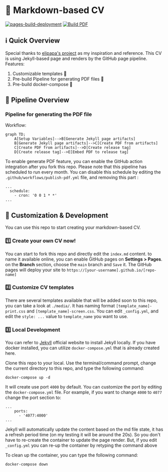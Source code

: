 # 📄 Markdown-based CV

[![pages-build-deployment](https://github.com/doctor500/cv/actions/workflows/pages/pages-build-deployment/badge.svg)](https://github.com/doctor500/cv/actions/workflows/pages/pages-build-deployment)
[![Build PDF](https://github.com/doctor500/cv/actions/workflows/publish-pdf.yml/badge.svg)](https://github.com/doctor500/cv/actions/workflows/publish-pdf.yml)

## ℹ️ Quick Overview
Special thanks to [elipapa's project](https://github.com/elipapa/markdown-cv) as my inspiration and reference. This CV is using Jekyll-based page and renders by the GitHub page pipeline. Features:
1. Customizable templates 🎨
2. Pre-build Pipeline for generating PDF files 📄
3. Pre-build docker-compose 🐳

## 🤖 Pipeline Overview

### Pipeline for generating the PDF file
Workflow:
```mermaid
graph TD;
    A[Setup Variables]-->B[Generate Jekyll page artifacts]
    B[Generate Jekyll page artifacts]-->C[Create PDF from artifacts]
    C[Create PDF from artifacts]-->D[Create release tag]
    D[Create release tag]-->E[Embed PDF to release tag]
```
To enable generate PDF feature, you can enable the GitHub action integration after you fork this repo. Please note that this pipeline has scheduled to run every month. You can disable this schedule by editing the `.github/workflows/publish-pdf.yml` file, and removing this part :
```
...
  schedule:
    - cron: '0 0 1 * *'
...
```

## 🎨 Customization & Development

You can use this repo to start creating your markdown-based CV.
### 1️⃣ Create your own CV now!
You can start to fork this repo and directly edit the `index.md` content. to name it available online, you can enable GitHub pages on **Settings > Pages**. on the **Branch** section, choose the `main` branch and `Save` it. The GitHub pages will deploy your site to `https://[your-username].github.io/[repo-name]`

### 2️⃣ Customize CV templates
There are several templates available that will be added soon to this repo, you can take a look at `./media/`.
It has naming format `[template_name]-print.css` and `[template_name]-screen.css`. You can edit `_config.yml`, and edit the `style: ...` value to `template_name` you want to use.

### 3️⃣ Local Development
You can refer to [Jekyll](https://jekyllrb.com/) official website to install Jekyll locally. If you have docker installed, you can utilize `docker-compose.yml` that is already created here.


Clone this repo to your local. Use the terminal/command prompt, change the current directory to this repo, and type the following command:
```
docker-compose up -d
```

It will create use port `4000` by default. You can customize the port by editing the `docker-compose.yml` file. For example, if you want to change `4000` to `4077` change the port section to:
```
...
    ports:
      - '4077:4000'
...
```
Jekyll will automatically update the content based on the md file state, it has a refresh period time (on my testing it will be around the 20s). So you don't have to re-create the container to update the page render. But, if you edit `_config.yml` you can re-up the container by retyping the command above

To clean up the container, you can type the following command:
```
docker-compose down
```